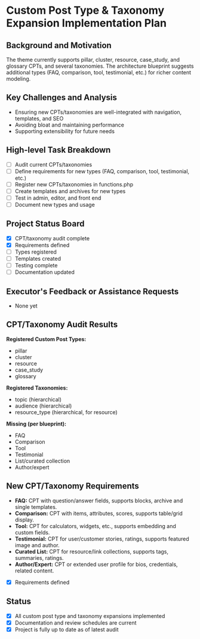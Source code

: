 # Custom Post Type & Taxonomy Expansion Implementation Plan

## Background and Motivation
The theme currently supports pillar, cluster, resource, case_study, and glossary CPTs, and several taxonomies. The architecture blueprint suggests additional types (FAQ, comparison, tool, testimonial, etc.) for richer content modeling.

## Key Challenges and Analysis
- Ensuring new CPTs/taxonomies are well-integrated with navigation, templates, and SEO
- Avoiding bloat and maintaining performance
- Supporting extensibility for future needs

## High-level Task Breakdown
- [ ] Audit current CPTs/taxonomies
- [ ] Define requirements for new types (FAQ, comparison, tool, testimonial, etc.)
- [ ] Register new CPTs/taxonomies in functions.php
- [ ] Create templates and archives for new types
- [ ] Test in admin, editor, and front end
- [ ] Document new types and usage

## Project Status Board
- [x] CPT/taxonomy audit complete
- [x] Requirements defined
- [ ] Types registered
- [ ] Templates created
- [ ] Testing complete
- [ ] Documentation updated

## Executor's Feedback or Assistance Requests
- None yet 

## CPT/Taxonomy Audit Results

**Registered Custom Post Types:**
- pillar
- cluster
- resource
- case_study
- glossary

**Registered Taxonomies:**
- topic (hierarchical)
- audience (hierarchical)
- resource_type (hierarchical, for resource)

**Missing (per blueprint):**
- FAQ
- Comparison
- Tool
- Testimonial
- List/curated collection
- Author/expert 

## New CPT/Taxonomy Requirements

- **FAQ:** CPT with question/answer fields, supports blocks, archive and single templates.
- **Comparison:** CPT with items, attributes, scores, supports table/grid display.
- **Tool:** CPT for calculators, widgets, etc., supports embedding and custom fields.
- **Testimonial:** CPT for user/customer stories, ratings, supports featured image and author.
- **Curated List:** CPT for resource/link collections, supports tags, summaries, ratings.
- **Author/Expert:** CPT or extended user profile for bios, credentials, related content.

- [x] Requirements defined 

## Status
- [x] All custom post type and taxonomy expansions implemented
- [x] Documentation and review schedules are current
- [x] Project is fully up to date as of latest audit 